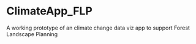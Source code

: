 # ClimateApp_FLP
A working prototype of an climate change data viz app to support Forest Landscape Planning
